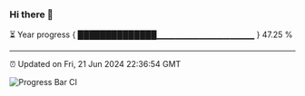 ### Hi there 👋

⏳ Year progress { ██████████████▁▁▁▁▁▁▁▁▁▁▁▁▁▁▁▁ } 47.25 %

---

⏰ Updated on Fri, 21 Jun 2024 22:36:54 GMT

![Progress Bar CI](https://github.com/IshwaranRudhara/GIT-ACTION/workflows/Progress%20Bar%20CI/badge.svg)
